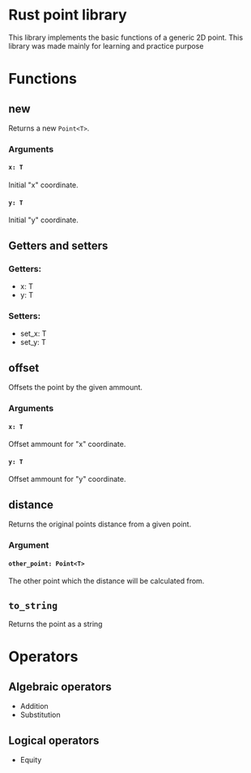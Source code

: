 # Rust point library
This library implements the basic functions of a generic 2D point. This library was made mainly for learning and practice purpose

# Functions

## new
Returns a new `Point<T>`.

### Arguments
#### `x: T`
Initial "x" coordinate.

#### `y: T`
Initial "y" coordinate.

## Getters and setters
### Getters:
<ul>
  <li>x: T</li>
  <li>y: T</li>
</ul>

### Setters:
<ul>
  <li>set_x: T</li>
  <li>set_y: T</li>
</ul>

## offset
Offsets the point by the given ammount.
### Arguments
#### `x: T`
Offset ammount for "x" coordinate.

#### `y: T`
Offset ammount for "y" coordinate.

## distance
Returns the original points distance from a given point.

### Argument
#### `other_point: Point<T>`
The other point which the distance will be calculated from.

## `to_string`
Returns the point as a string

# Operators

## Algebraic operators
<ul>
  <li>Addition</li>
  <li>Substitution</li>
</ul>

## Logical operators
<ul>
  <li>Equity</li>
</ul>
